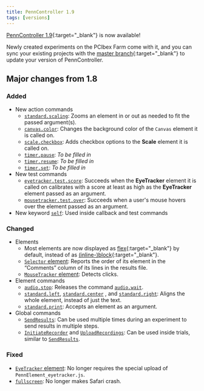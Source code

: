 ```yaml
---
title: PennController 1.9
tags: [versions]
---
```


[PennController 1.9](https://github.com/PennController/penncontroller/tree/master/releases/1.9){:target="_blank"}
is now available!

Newly created experiments on the PCIbex Farm come with it, and you can sync your
existing projects with the [master branch](https://github.com/PennController/Sync){:target="_blank"}
to update your version of PennController.

## Major changes from 1.8

### Added

+ New action commands
  + [`standard.scaling`]({{site.baseurl}}/standard-element-commands/standard-scaling):
  Zooms an element in or out as needed to fit the passed argument(s).
  + [`canvas.color`]({{site.baseurl}}/canvas/canvas-color):
  Changes the background color of the `Canvas` element it is called on.
  + [`scale.checkbox`]({{site.baseurl}}/scale/scale-checkbox):
  Adds checkbox options to the **Scale** element it is called on.
  + [`timer.pause`]({{site.baseurl}}/timer/timer-pause):
  *To be filled in*
  + [`timer.resume`]({{site.baseurl}}/timer/timer-resume):
  *To be filled in*
  + [`timer.set`]({{site.baseurl}}/timer/timer-set):
  *To be filled in*
+ New test commands
  + [`eyetracker.test.score`]({{site.baseurl}}/eyetracker/eyetracker-test-score):
  Succeeds when the **EyeTracker** element it is called on calibrates with a score
  at least as high as the **EyeTracker** element passed as an argument.
  + [`mousetracker.test.over`]({{site.baseurl}}/mousetracker/mousetracker-test-over):
  Succeeds when a user's mouse hovers over the element passed as an argument.
+ New keyword [`self`]({{site.baseurl}}/commands/keywords#self): Used inside callback
and test commands

### Changed

+ Elements
  + Most elements are now displayed as
  [flex](https://www.w3schools.com/css/css3_flexbox.asp){:target="_blank"}
  by default, instead of as
  [(inline-)block](https://www.w3schools.com/css/css_inline-block.asp){:target="_blank"}.
  + [`Selector` element]({{site.baseurl}}/selector):
  Reports the order of its element in the “Comments” column of its lines in
  the results file.
  + [`MouseTracker` element]({{site.baseurl}}/mousetracker):
  Detects clicks.
+ Element commands
  + [`audio.stop`]({{site.baseurl}}/audio/audio-stop):
  Releases the command [`audio.wait`]({{site.baseurl}}/audio/audio-wait).
  + [`standard.left`]({{site.baseurl}}/standard-element-commands/standard-left),
  [`standard.center`]({{site.baseurl}}/standard-element-commands/standard-center)
  , and
  [`standard.right`]({{site.baseurl}}/standard-element-commands/standard-center):
  Aligns the whole element, instead of just the text.
  + [`standard.print`]({{site.baseurl}}/standard-element-commands/standard-print):
  Accepts an element as an argument.
+ Global commands
  + [`SendResults`]({{site.baseurl}}/global-commands/sendresults):
  Can be used multiple times during an experiment to send results in multiple steps.
  + [`InitiateRecorder`]({{site.baseurl}}/global-commands/initiaterecorder)
  and
  [`UploadRecordings`]({{site.baseurl}}/global-commands/uploadrecordings):
  Can be used inside trials, similar to [`SendResults`]({{site.baseurl}}/global-commands/sendresults).

### Fixed

+ [`EyeTracker` element]({{site.baseurl}}/eyetracker):
No longer requires the special upload of `PennElement_eyetracker.js`.
+ [`fullscreen`]({{site.baseurl}}/special-commands/fullscreen):
No longer makes Safari crash.
